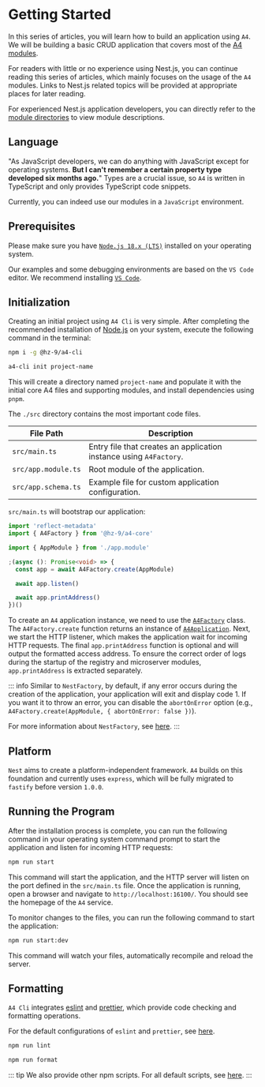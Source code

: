 # Getting Started

In this series of articles, you will learn how to build an application using `A4`. We will be building a basic CRUD application that covers most of the [A4 modules](../#MainModule).

For readers with little or no experience using Nest.js, you can continue reading this series of articles, which mainly focuses on the usage of the `A4` modules. Links to Nest.js related topics will be provided at appropriate places for later reading.

For experienced Nest.js application developers, you can directly refer to the [module directories](../guide) to view module descriptions.

## Language

"As JavaScript developers, we can do anything with JavaScript except for operating systems. __But I can't remember a certain property type developed six months ago.__" Types are a crucial issue, so `A4` is written in TypeScript and only provides TypeScript code snippets.

Currently, you can indeed use our modules in a `JavaScript` environment.

<!-- TODO Determine if class-validator and class-transformer are useful? -->

## Prerequisites

Please make sure you have [`Node.js 18.x (LTS)`](../env/install-node) installed on your operating system.

Our examples and some debugging environments are based on the `VS Code` editor. We recommend installing [`VS Code`](../env/install-vscode).

## Initialization

Creating an initial project using `A4 Cli` is very simple. After completing the recommended installation of [Node.js](../env/install-node) on your system, execute the following command in the terminal:

``` sh
npm i -g @hz-9/a4-cli

a4-cli init project-name
```

This will create a directory named `project-name` and populate it with the initial core A4 files and supporting modules, and install dependencies using `pnpm`.

The `./src` directory contains the most important code files.

| File Path           | Description             |
| ------------------- | ----------------------- |
| `src/main.ts`       | Entry file that creates an application instance using `A4Factory`. |
| `src/app.module.ts` | Root module of the application. |
| `src/app.schema.ts` | Example file for custom application configuration. |

`src/main.ts` will bootstrap our application:

``` ts
import 'reflect-metadata'
import { A4Factory } from '@hz-9/a4-core'

import { AppModule } from './app.module'

;(async (): Promise<void> => {
  const app = await A4Factory.create(AppModule)

  await app.listen()

  await app.printAddress()
})()
```

<!-- To create an `A4` application instance, we need to use the [`A4Factory`](../../api/a4-core/a4-core.a4factory.html) class. The `A4Factory.create` function encapsulates the `NestFactory.create` function and returns an instance of [`A4Application`](../../api/a4-core/a4-core.a4application.html) instead of the `INestApplication` interface. This object provides additional functions and still provides an object of the `INestApplication` interface. -->
<!-- TODO Move the above content to the advanced section -->

To create an `A4` application instance, we need to use the [`A4Factory`](../../api/a4-core/a4-core.a4factory.html) class. The `A4Factory.create` function returns an instance of [`A4Application`](../../api/a4-core/a4-core.a4application.html). Next, we start the HTTP listener, which makes the application wait for incoming HTTP requests. The final `app.printAddress` function is optional and will output the formatted access address. To ensure the correct order of logs during the startup of the registry and microserver modules, `app.printAddress` is extracted separately.

<!-- TODO Add parsing of port parameter for the listen function. -->

::: info
Similar to `NestFactory`, by default, if any error occurs during the creation of the application, your application will exit and display code 1. If you want it to throw an error, you can disable the `abortOnError` option (e.g., `A4Factory.create(AppModule, { abortOnError: false })`).

For more information about `NestFactory`, see [here](TODO).
:::

## Platform

`Nest` aims to create a platform-independent framework. `A4` builds on this foundation and currently uses `express`, which will be fully migrated to `fastify` before version `1.0.0`.

<!-- TODO Switch to `fastify` before version `1.0.0` -->

## Running the Program

After the installation process is complete, you can run the following command in your operating system command prompt to start the application and listen for incoming HTTP requests:

``` bash
npm run start
```

<!-- TODO See what SWC builder is -->

This command will start the application, and the HTTP server will listen on the port defined in the `src/main.ts` file. Once the application is running, open a browser and navigate to `http://localhost:16100/`. You should see the homepage of the `A4` service.

To monitor changes to the files, you can run the following command to start the application:

``` bash
npm run start:dev
```

This command will watch your files, automatically recompile and reload the server.

## Formatting

`A4 Cli` integrates [eslint](https://eslint.org/) and [prettier](https://prettier.io/), which provide code checking and formatting operations.

For the default configurations of `eslint` and `prettier`, see [here](TODO).

``` sh
npm run lint

npm run format
```

::: tip
We also provide other npm scripts. For all default scripts, see [here](TODO).
:::

<!-- TODO Add complete support for eslint and prettier in A4 Cli. Also write different creation scenarios for Single and Monorepos -->

<!-- TODO Add documentation for our !!! support -->
